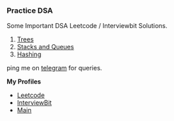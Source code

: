 ### Practice DSA
Some Important DSA Leetcode / Interviewbit Solutions.

1. [Trees](Trees.md)
2. [Stacks and Queues](Stacks&Queues.md)
3. [Hashing](Hashing.md)

ping me on [telegram](https://t.me/ayushbasak) for queries.

__My Profiles__
- [Leetcode](https://www.leetcode.com/ayushbasak)	
- [InterviewBit](https://www.interviewbit.com/profile/ayushbasak) 
- [Main](https://ayushbasak.tech)